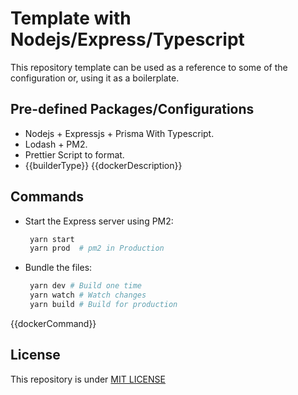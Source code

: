 # Template with Nodejs/Express/Typescript

This repository template can be used as a reference to some of the configuration or, using it as a boilerplate.

## Pre-defined Packages/Configurations

- Nodejs + Expressjs + Prisma With Typescript.
- Lodash + PM2.
- Prettier Script to format.
- {{builderType}}
{{dockerDescription}}

## Commands

- Start the Express server using PM2:

   ```bash
    yarn start
    yarn prod  # pm2 in Production
   ```

- Bundle the files:

   ```bash
    yarn dev # Build one time
    yarn watch # Watch changes
    yarn build # Build for production
   ```

{{dockerCommand}}

## License

This repository is under [MIT LICENSE](LICENSE)
